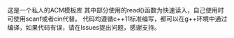 这是一个私人的ACM模板库
其中部分使用的read()函数为快速读入，自己使用时可使用scanf或者cin代替。
代码均遵循c++11标准编写，都可以在g++环境中通过编译，如果代码有误，请在Issues提出问题，感谢支持。
